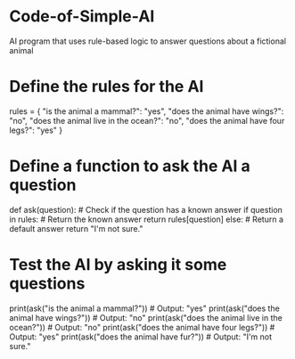 # Code-of-Simple-AI
AI program that uses rule-based logic to answer questions about a fictional animal

# Define the rules for the AI
rules = {
    "is the animal a mammal?": "yes",
    "does the animal have wings?": "no",
    "does the animal live in the ocean?": "no",
    "does the animal have four legs?": "yes"
}
# Define a function to ask the AI a question
def ask(question):
    # Check if the question has a known answer
    if question in rules:
        # Return the known answer
        return rules[question]
    else:
        # Return a default answer
        return "I'm not sure."
# Test the AI by asking it some questions
print(ask("is the animal a mammal?"))  # Output: "yes"
print(ask("does the animal have wings?"))  # Output: "no"
print(ask("does the animal live in the ocean?"))  # Output: "no"
print(ask("does the animal have four legs?"))  # Output: "yes"
print(ask("does the animal have fur?"))  # Output: "I'm not sure."
